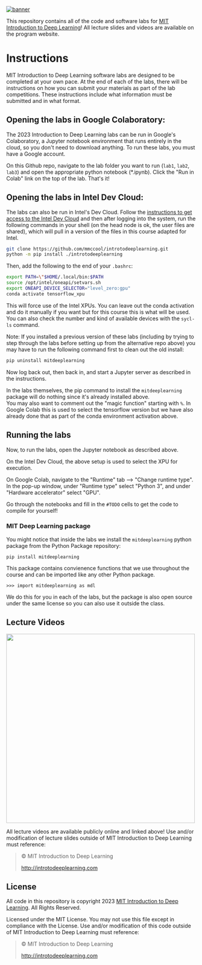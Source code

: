 [![banner](assets/banner.png)](http://introtodeeplearning.com)

This repository contains all of the code and software labs for [MIT Introduction to Deep Learning](http://introtodeeplearning.com)! All lecture slides and videos are available on the program website.

# Instructions
MIT Introduction to Deep Learning software labs are designed to be completed at your own pace. At the end of each of the labs, there will be instructions on how you can submit your materials as part of the lab competitions. These instructions include what information must be submitted and in what format.

## Opening the labs in Google Colaboratory:

The 2023 Introduction to Deep Learning labs can be run in Google's Colaboratory, a Jupyter notebook environment that runs entirely in the cloud, so you don't need to download anything. To run these labs, you must have a Google account.

On this Github repo, navigate to the lab folder you want to run (`lab1`, `lab2`, `lab3`) and open the appropriate python notebook (\*.ipynb). Click the "Run in Colab" link on the top of the lab. That's it!

## Opening the labs in Intel Dev Cloud:

The labs can also be run in Intel's Dev Cloud.
Follow the [instructions to get access to the Intel Dev Cloud](https://github.com/bjodom/idc) 
and then after logging into the system,
run the following commands in your shell (on the head node is ok, the user files are shared),
which will pull in a version of the files in this course adapted for Intel.  
```bash
git clone https://github.com/mmccool/introtodeeplearning.git
python -m pip install ./introtodeeplearning
```
Then, add the following to the end of your `.bashrc`:
```bash
export PATH=\"$HOME/.local/bin:$PATH
source /opt/intel/oneapi/setvars.sh
export ONEAPI_DEVICE_SELECTOR="level_zero:gpu"
conda activate tensorflow_xpu
```
This will force use of the Intel XPUs.
You can leave out the conda activation and do it manually if you want but for this course this
is what will be used.  You can also check the number and kind of available devices with the 
`sycl-ls` command.

Note: If you installed a previous version of these labs (including by trying to step through the labs before setting up from the alternative repo above) you may have to run the following command first to clean out the old install:
```bash
pip uninstall mitdeeplearning
```

Now log back out, then back in, and start a Jupyter server as described in the instructions.

In the labs themselves, the pip command to install the `mitdeeplearning` package will do
nothing since it's already installed above.  
You may also want to comment out the "magic function" starting with `%`.
In Google Colab this is used to select the tensorflow version but we have also already
done that as part of the conda environment activation above.

## Running the labs
Now, to run the labs, open the Jupyter notebook as described above. 

On the Intel Dev Cloud, the above setup is used to select the XPU for execution.

On Google Colab, navigate to the "Runtime" tab --> "Change runtime type". In the pop-up window, under "Runtime type" select "Python 3", and under "Hardware accelerator" select "GPU". 

Go through the notebooks and fill in the `#TODO` cells to get the code to compile for yourself!

### MIT Deep Learning package
You might notice that inside the labs we install the `mitdeeplearning` python package from the Python Package repository:

`pip install mitdeeplearning`

This package contains convienence functions that we use throughout the course and can be imported like any other Python package.

`>>> import mitdeeplearning as mdl`

We do this for you in each of the labs, but the package is also open source under the same license so you can also use it outside the class.

## Lecture Videos

[<img src="assets/video_play.png" width="500">](https://www.youtube.com/watch?v=njKP3FqW3Sk&list=PLtBw6njQRU-rwp5__7C0oIVt26ZgjG9NI&index=1)

All lecture videos are available publicly online and linked above! Use and/or modification of lecture slides outside of MIT Introduction to Deep Learning must reference:

> © MIT Introduction to Deep Learning
>
> http://introtodeeplearning.com

## License
All code in this repository is copyright 2023 [MIT Introduction to Deep Learning](http://introtodeeplearning.com). All Rights Reserved.

Licensed under the MIT License. You may not use this file except in compliance with the License. Use and/or modification of this code outside of MIT Introduction to Deep Learning must reference:

> © MIT Introduction to Deep Learning
>
> http://introtodeeplearning.com
